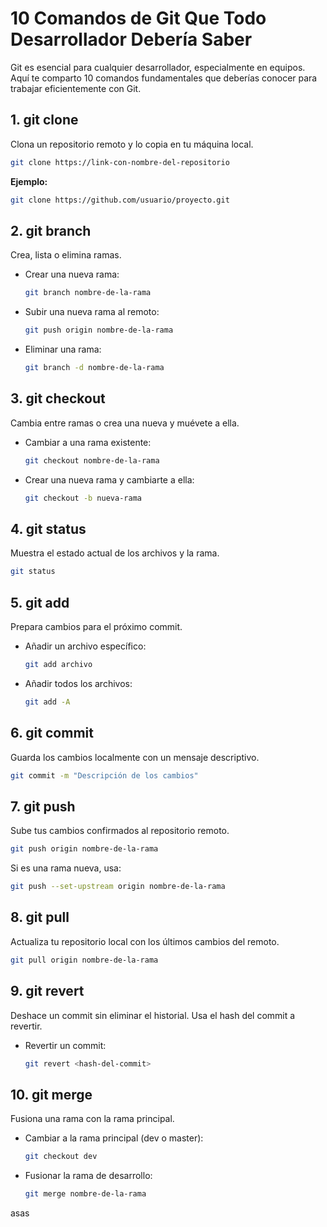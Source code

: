 # 10 Comandos de Git Que Todo Desarrollador Debería Saber

Git es esencial para cualquier desarrollador, especialmente en equipos. Aquí te comparto 10 comandos fundamentales que deberías conocer para trabajar eficientemente con Git.

## 1. git clone

Clona un repositorio remoto y lo copia en tu máquina local.  
```bash
git clone https://link-con-nombre-del-repositorio
```  
**Ejemplo:**  
```bash
git clone https://github.com/usuario/proyecto.git
```

## 2. git branch

Crea, lista o elimina ramas.  
- Crear una nueva rama:  
  ```bash
  git branch nombre-de-la-rama
  ```  
- Subir una nueva rama al remoto:  
  ```bash
  git push origin nombre-de-la-rama
  ```  
- Eliminar una rama:  
  ```bash
  git branch -d nombre-de-la-rama
  ```

## 3. git checkout

Cambia entre ramas o crea una nueva y muévete a ella.  
- Cambiar a una rama existente:  
  ```bash
  git checkout nombre-de-la-rama
  ```  
- Crear una nueva rama y cambiarte a ella:  
  ```bash
  git checkout -b nueva-rama
  ```

## 4. git status

Muestra el estado actual de los archivos y la rama.  
```bash
git status
```

## 5. git add

Prepara cambios para el próximo commit.  
- Añadir un archivo específico:  
  ```bash
  git add archivo
  ```  
- Añadir todos los archivos:  
  ```bash
  git add -A
  ```

## 6. git commit

Guarda los cambios localmente con un mensaje descriptivo.  
```bash
git commit -m "Descripción de los cambios"
```

## 7. git push

Sube tus cambios confirmados al repositorio remoto.  
```bash
git push origin nombre-de-la-rama
```  
Si es una rama nueva, usa:  
```bash
git push --set-upstream origin nombre-de-la-rama
```

## 8. git pull

Actualiza tu repositorio local con los últimos cambios del remoto.  
```bash
git pull origin nombre-de-la-rama
```

## 9. git revert

Deshace un commit sin eliminar el historial. Usa el hash del commit a revertir.  
- Revertir un commit:  
  ```bash
  git revert <hash-del-commit>
  ```

## 10. git merge

Fusiona una rama con la rama principal.  
- Cambiar a la rama principal (dev o master):  
  ```bash
  git checkout dev
  ```  
- Fusionar la rama de desarrollo:  
  ```bash
  git merge nombre-de-la-rama

asas
```
